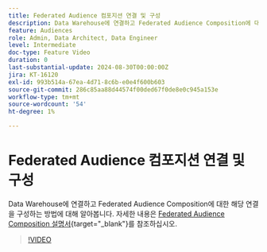 ```yaml
---
title: Federated Audience 컴포지션 연결 및 구성
description: Data Warehouse에 연결하고 Federated Audience Composition에 대한 해당 연결을 구성하는 방법에 대해 알아봅니다.
feature: Audiences
role: Admin, Data Architect, Data Engineer
level: Intermediate
doc-type: Feature Video
duration: 0
last-substantial-update: 2024-08-30T00:00:00Z
jira: KT-16120
exl-id: 993b514a-67ea-4d71-8c6b-e0e4f600b603
source-git-commit: 286c85aa88d44574f00ded67f0de8e0c945a153e
workflow-type: tm+mt
source-wordcount: '54'
ht-degree: 1%

---
```


# Federated Audience 컴포지션 연결 및 구성

Data Warehouse에 연결하고 Federated Audience Composition에 대한 해당 연결을 구성하는 방법에 대해 알아봅니다. 자세한 내용은 [Federated Audience Composition 설명서](https://experienceleague.adobe.com/ko/docs/federated-audience-composition/using/home){target="_blank"}를 참조하십시오.

>[!VIDEO](https://video.tv.adobe.com/v/3433246/?learn=on&enablevpops)
